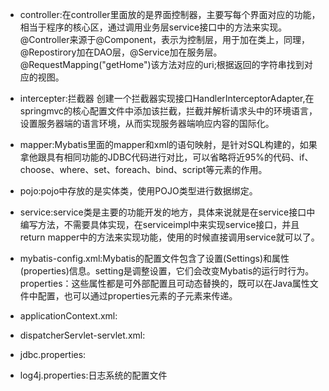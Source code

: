 - controller:在controller里面放的是界面控制器，主要写每个界面对应的功能，相当于程序的核心区，通过调用业务层service接口中的方法来实现。@Controller来源于@Component，表示为控制层，用于加在类上，同理，@Repostirory加在DAO层，@Service加在服务层。@RequestMapping("getHome")该方法对应的uri;根据返回的字符串找到对应的视图。
- intercepter:拦截器 创建一个拦截器实现接口HandlerInterceptorAdapter,在springmvc的核心配置文件中添加该拦截，拦截并解析请求头中的环境语言，设置服务器端的语言环境，从而实现服务器端响应内容的国际化。
- mapper:Mybatis里面的mapper和xml的语句映射，是针对SQL构建的，如果拿他跟具有相同功能的JDBC代码进行对比，可以省略将近95%的代码、if、choose、where、set、foreach、bind、script等元素的作用。
- pojo:pojo中存放的是实体类，使用POJO类型进行数据绑定。
- service:service类是主要的功能开发的地方，具体来说就是在service接口中编写方法，不需要具体实现，在serviceimpl中来实现service接口，并且return mapper中的方法来实现功能，使用的时候直接调用service就可以了。



- mybatis-config.xml:Mybatis的配置文件包含了设置(Settings)和属性(properties)信息。setting是调整设置，它们会改变Mybatis的运行时行为。properties：这些属性都是可外部配置且可动态替换的，既可以在Java属性文件中配置，也可以通过properties元素的子元素来传递。
- applicationContext.xml:
- dispatcherServlet-servlet.xml:
- jdbc.properties:
- log4j.properties:日志系统的配置文件
